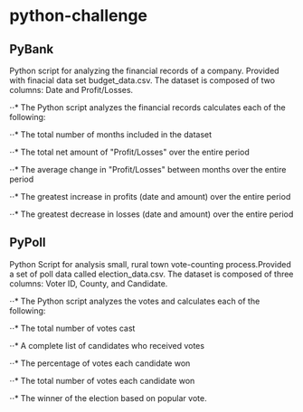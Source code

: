 # python-challenge

## PyBank

Python script for analyzing the financial records of a company. Provided with finacial data set budget_data.csv. The dataset is composed of two columns: Date and Profit/Losses.

⋅⋅* The Python script analyzes the financial records calculates each of the following:

⋅⋅* The total number of months included in the dataset

⋅⋅* The total net amount of "Profit/Losses" over the entire period

⋅⋅* The average change in "Profit/Losses" between months over the entire period

⋅⋅* The greatest increase in profits (date and amount) over the entire period

⋅⋅* The greatest decrease in losses (date and amount) over the entire period

## PyPoll

Python Script for analysis small, rural town vote-counting process.Provided a set of poll data called election_data.csv. The dataset is composed of three columns: Voter ID, County, and Candidate.

⋅⋅* The Python script analyzes the votes and calculates each of the following:

⋅⋅* The total number of votes cast

⋅⋅* A complete list of candidates who received votes

⋅⋅* The percentage of votes each candidate won

⋅⋅* The total number of votes each candidate won

⋅⋅* The winner of the election based on popular vote.

